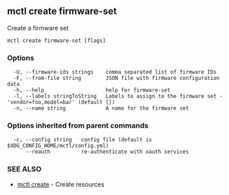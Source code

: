 [Auto generated by spf13/cobra]: <>

## mctl create firmware-set

Create a firmware set

```
mctl create firmware-set [flags]
```

### Options

```
  -U, --firmware-ids strings    comma separated list of firmware IDs
  -F, --from-file string        JSON file with firmware configuration data
  -h, --help                    help for firmware-set
  -l, --labels stringToString   Labels to assign to the firmware set - 'vendor=foo,model=bar' (default [])
  -n, --name string             A name for the firmware set
```

### Options inherited from parent commands

```
  -c, --config string   config file (default is $XDG_CONFIG_HOME/mctl/config.yml)
      --reauth          re-authenticate with oauth services
```

### SEE ALSO

* [mctl create](mctl_create.md)	 - Create resources

